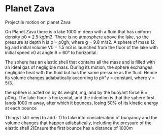 # Planet Zava
Projectile motion on planet Zava

On Planet Zava there is a lake 1000 m deep with a fluid that has uniform density ρ0 = 2.5 kg/m3.
There is no atmosphere above the lake, so the pressure at depth h is p = ρ0gh, where
g = 9.8 m/s2. A sphere of mass 12 kg and initial volume V0 = 1.5 m3 is launched from the floor
of the lake with initial speed v0 at angle θ = 60° to horizontal.

The sphere has an elastic shell that contains all the mass and is filled with an ideal gas of
negligible mass. During its motion, the sphere exchanges negligible heat with the fluid but has
the same pressure as the fluid. Hence its volume changes adiabatically according to
pV^γ = constant, where γ = 5/3.

the sphere is acted on by its weight, mg, and by the buoyant force
B = ρ0Vg. The lake floor is horizontal, and the intention is that the sphere first lands 1000 m
away, after which it bounces, losing 50% of its kinetic energy at each bounce

Things I still need to add :
1)To take into consideration of buoyancy and the volume changes that happen adiabatically, including the pressure of the elastic shell
2)Ensure the first bounce has a distance of 1000m



